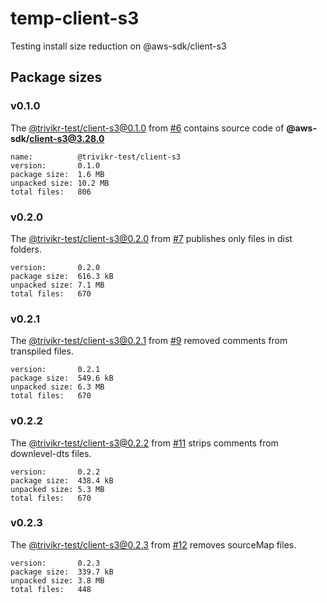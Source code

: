 # temp-client-s3

Testing install size reduction on @aws-sdk/client-s3

## Package sizes

### v0.1.0

The [@trivikr-test/client-s3@0.1.0](https://www.npmjs.com/package/@trivikr-test/client-s3/v/0.1.0)
from [#6](https://github.com/trivikr/temp-client-s3/pull/6)
contains source code of **@aws-sdk/client-s3@3.28.0**

```console
name:          @trivikr-test/client-s3
version:       0.1.0
package size:  1.6 MB
unpacked size: 10.2 MB
total files:   806
```

### v0.2.0

The [@trivikr-test/client-s3@0.2.0](https://www.npmjs.com/package/@trivikr-test/client-s3/v/0.2.0)
from [#7](https://github.com/trivikr/temp-client-s3/pull/7)
publishes only files in dist folders.

```console
version:       0.2.0
package size:  616.3 kB
unpacked size: 7.1 MB
total files:   670
```

### v0.2.1

The [@trivikr-test/client-s3@0.2.1](https://www.npmjs.com/package/@trivikr-test/client-s3/v/0.2.1)
from [#9](https://github.com/trivikr/temp-client-s3/pull/9)
removed comments from transpiled files.

```console
version:       0.2.1
package size:  549.6 kB
unpacked size: 6.3 MB
total files:   670
```

### v0.2.2

The [@trivikr-test/client-s3@0.2.2](https://www.npmjs.com/package/@trivikr-test/client-s3/v/0.2.2)
from [#11](https://github.com/trivikr/temp-client-s3/pull/11)
strips comments from downlevel-dts files.

```console
version:       0.2.2
package size:  438.4 kB
unpacked size: 5.3 MB
total files:   670
```

### v0.2.3

The [@trivikr-test/client-s3@0.2.3](https://www.npmjs.com/package/@trivikr-test/client-s3/v/0.2.3)
from [#12](https://github.com/trivikr/temp-client-s3/pull/12)
removes sourceMap files.

```console
version:       0.2.3
package size:  339.7 kB
unpacked size: 3.8 MB
total files:   448
```
